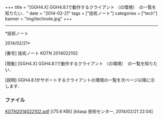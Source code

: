 ﻿+++
title = "[GGH4.X] GGH4.8.1で動作するクライアント （の環境）　の一覧を知りたい．"
date = "2014-02-21"
tags = ["技術ノート"]
categories = ["tech"]
banner = "img/technote.jpg"
+++

-----------------------------------------------------------------------------------------------------------------------------

*技術ノート

2014/02/21*


[番号]
技術ノート KGTN 2014022102

[現象]
[GGH4.X] GGH4.8.1で動作するクライアント （の環境）　の一覧を知りたい．

[説明]
GGH4.8.1がサポートするクライアントの環境の一覧を次ページ以降に示します．


### ファイル

 
 


[KGTN2014022102.pdf](http://techreport.kitasp.net/attachments/download/1594/KGTN2014022102.pdf)
 [(75.6 KB)] [kitasp 技術センター, 2014/02/21
22:04]


 


 

